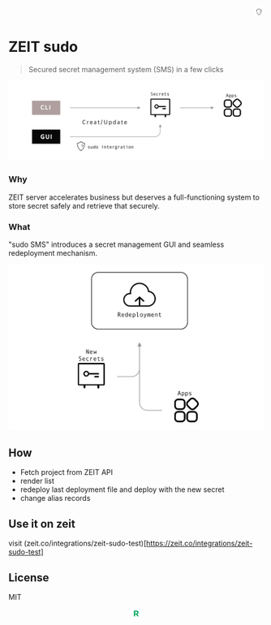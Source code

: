 <div align="right">
    <img height='20px' src='https://github.com/zeit-sudo/assets/blob/master/Logo.png?raw=true'/>
</div>

# ZEIT sudo
> Secured secret management system (SMS) in a few clicks

![image](https://github.com/zeit-sudo/assets/blob/master/Workflow%201-1.png?raw=true)

### Why
ZEIT server accelerates business but deserves a full-functioning system to store secret safely and retrieve that securely.

### What
"sudo SMS" introduces a secret management GUI and seamless redeployment mechanism.

![designbysunny](https://github.com/zeit-sudo/assets/blob/master/Workflow%202-1.png?raw=true)

## How
- Fetch project from ZEIT API
- render list
- redeploy last deployment file and deploy with the new secret
- change alias records

## Use it on zeit
visit (zeit.co/integrations/zeit-sudo-test)[https://zeit.co/integrations/zeit-sudo-test]

## License
MIT

<div align="center" styles="marginTop: 30px">
    <img height='20px' src='https://raw.githubusercontent.com/revieweer/branding/master/logos/revieweer-r-144.png'/>
</div>
